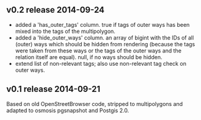 v0.2    release 2014-09-24
--------------------------
* added a 'has_outer_tags' column. true if tags of outer ways has been mixed into the tags of the multipolygon.
* added a 'hide_outer_ways' column. an array of bigint with the IDs of all (outer) ways which should be hidden from rendering (because the tags were taken from these ways or the tags of the outer ways and the relation itself are equal). null, if no ways should be hidden.
* extend list of non-relevant tags; also use non-relevant tag check on outer ways.

v0.1    release 2014-09-21
--------------------------
Based on old OpenStreetBrowser code, stripped to multipolygons and adapted to osmosis pgsnapshot and Postgis 2.0.
